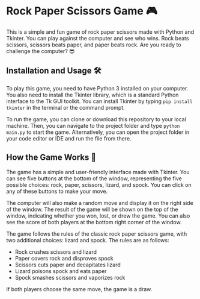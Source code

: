 # Rock Paper Scissors Game 🎮

This is a simple and fun game of rock paper scissors made with Python and Tkinter. You can play against the computer and see who wins. Rock beats scissors, scissors beats paper, and paper beats rock. Are you ready to challenge the computer? 😎

## Installation and Usage 🛠️

To play this game, you need to have Python 3 installed on your computer. You also need to install the Tkinter library, which is a standard Python interface to the Tk GUI toolkit. You can install Tkinter by typing `pip install tkinter` in the terminal or the command prompt.

To run the game, you can clone or download this repository to your local machine. Then, you can navigate to the project folder and type `python main.py` to start the game. Alternatively, you can open the project folder in your code editor or IDE and run the file from there.

## How the Game Works 🎲

The game has a simple and user-friendly interface made with Tkinter. You can see five buttons at the bottom of the window, representing the five possible choices: rock, paper, scissors, lizard, and spock. You can click on any of these buttons to make your move.

The computer will also make a random move and display it on the right side of the window. The result of the game will be shown on the top of the window, indicating whether you won, lost, or drew the game. You can also see the score of both players at the bottom right corner of the window.

The game follows the rules of the classic rock paper scissors game, with two additional choices: lizard and spock. The rules are as follows:

- Rock crushes scissors and lizard
- Paper covers rock and disproves spock
- Scissors cuts paper and decapitates lizard
- Lizard poisons spock and eats paper
- Spock smashes scissors and vaporizes rock

If both players choose the same move, the game is a draw.

